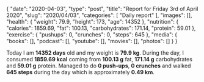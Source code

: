 {
    "date": "2020-04-03",
    "type": "post",
    "title": "Report for Friday 3rd of April 2020",
    "slug": "2020\/04\/03",
    "categories": [
        "Daily report"
    ],
    "images": [],
    "health": {
        "weight": 79.9,
        "height": 173,
        "age": 14352
    },
    "nutrition": {
        "calories": 1859.69,
        "fat": 100.13,
        "carbohydrates": 171.14,
        "protein": 59.01
    },
    "exercise": {
        "pushups": 0,
        "crunches": 0,
        "steps": 645
    },
    "media": {
        "books": [],
        "podcast": [],
        "youtube": [],
        "movies": [],
        "photos": []
    }
}

Today I am <strong>14352 days</strong> old and my weight is <strong>79.9 kg</strong>. During the day, I consumed <strong>1859.69 kcal</strong> coming from <strong>100.13 g</strong> fat, <strong>171.14 g</strong> carbohydrates and <strong>59.01 g</strong> protein. Managed to do <strong>0 push-ups</strong>, <strong>0 crunches</strong> and walked <strong>645 steps</strong> during the day which is approximately <strong>0.49 km</strong>.